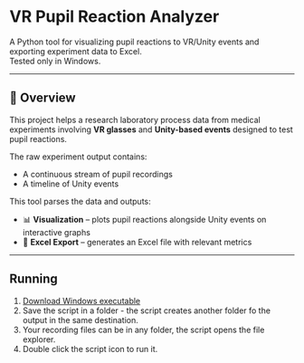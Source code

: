 # VR Pupil Reaction Analyzer  

A Python tool for visualizing pupil reactions to VR/Unity events and exporting experiment data to Excel.  
Tested only in Windows.

---

## 📖 Overview  
This project helps a research laboratory process data from medical experiments involving **VR glasses** and **Unity-based events** designed to test pupil reactions.  

The raw experiment output contains:  
- A continuous stream of pupil recordings  
- A timeline of Unity events  

This tool parses the data and outputs:  
- 📊 **Visualization** – plots pupil reactions alongside Unity events on interactive graphs  
- 📑 **Excel Export** – generates an Excel file with relevant metrics  
---

## Running  
1. [Download Windows executable](https://github.com/TootEgozy/Visualize-VR/releases/download/v1.0/Process.VR.Data.exe)
2. Save the script in a folder - the script creates another folder fo the output in the same destination.
3. Your recording files can be in any folder, the script opens the file explorer.
4. Double click the script icon to run it. 

